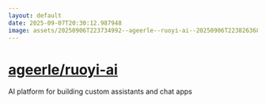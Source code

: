 ```yaml
---
layout: default
date: 2025-09-07T20:30:12.987948
image: assets/20250906T223734992--ageerle--ruoyi-ai--20250906T223826368--cropped.png
---
```


# [ageerle/ruoyi-ai](https://github.com/ageerle/ruoyi-ai)

AI platform for building custom assistants and chat apps
